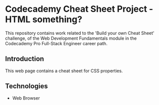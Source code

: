 # Codecademy Cheat Sheet Project - HTML something?
This repository contains work related to the 'Build your own Cheat Sheet' challenge, of the Web Development Fundamentals module in the Codecademy Pro Full-Stack Engineer career path.

## Introduction
This web page contains a cheat sheet for CSS properties.

## Technologies
- Web Browser